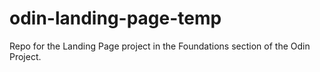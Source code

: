 # odin-landing-page-temp
Repo for the Landing Page project in the Foundations section of the Odin Project.
